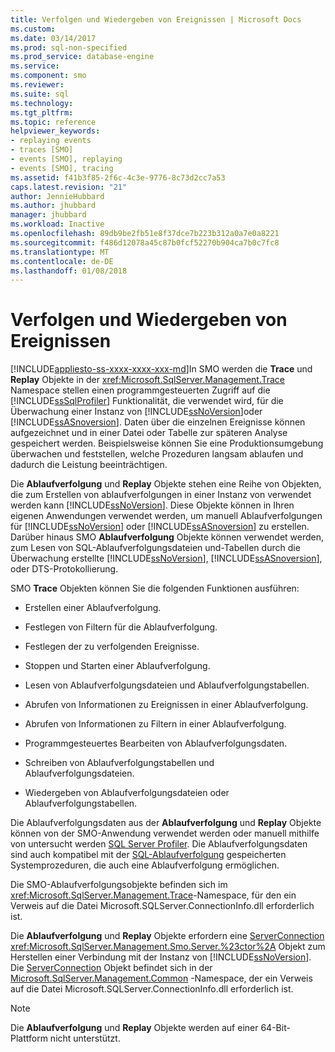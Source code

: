 ```yaml
---
title: Verfolgen und Wiedergeben von Ereignissen | Microsoft Docs
ms.custom: 
ms.date: 03/14/2017
ms.prod: sql-non-specified
ms.prod_service: database-engine
ms.service: 
ms.component: smo
ms.reviewer: 
ms.suite: sql
ms.technology: 
ms.tgt_pltfrm: 
ms.topic: reference
helpviewer_keywords:
- replaying events
- traces [SMO]
- events [SMO], replaying
- events [SMO], tracing
ms.assetid: f41b3f85-2f6c-4c3e-9776-8c73d2cc7a53
caps.latest.revision: "21"
author: JennieHubbard
ms.author: jhubbard
manager: jhubbard
ms.workload: Inactive
ms.openlocfilehash: 89db9be2fb51e8f37dce7b223b312a0a7e0a8221
ms.sourcegitcommit: f486d12078a45c87b0fcf52270b904ca7b0c7fc8
ms.translationtype: MT
ms.contentlocale: de-DE
ms.lasthandoff: 01/08/2018
---
```

# <a name="tracing-and-replaying-events"></a>Verfolgen und Wiedergeben von Ereignissen
[!INCLUDE[appliesto-ss-xxxx-xxxx-xxx-md](../../../includes/appliesto-ss-xxxx-xxxx-xxx-md.md)]In SMO werden die **Trace** und **Replay** Objekte in der <xref:Microsoft.SqlServer.Management.Trace> Namespace stellen einen programmgesteuerten Zugriff auf die [!INCLUDE[ssSqlProfiler](../../../includes/sssqlprofiler-md.md)] Funktionalität, die verwendet wird, für die Überwachung einer Instanz von [!INCLUDE[ssNoVersion](../../../includes/ssnoversion-md.md)]oder [!INCLUDE[ssASnoversion](../../../includes/ssasnoversion-md.md)]. Daten über die einzelnen Ereignisse können aufgezeichnet und in einer Datei oder Tabelle zur späteren Analyse gespeichert werden. Beispielsweise können Sie eine Produktionsumgebung überwachen und feststellen, welche Prozeduren langsam ablaufen und dadurch die Leistung beeinträchtigen.  
  
 Die **Ablaufverfolgung** und **Replay** Objekte stehen eine Reihe von Objekten, die zum Erstellen von ablaufverfolgungen in einer Instanz von verwendet werden kann [!INCLUDE[ssNoVersion](../../../includes/ssnoversion-md.md)]. Diese Objekte können in Ihren eigenen Anwendungen verwendet werden, um manuell Ablaufverfolgungen für [!INCLUDE[ssNoVersion](../../../includes/ssnoversion-md.md)] oder [!INCLUDE[ssASnoversion](../../../includes/ssasnoversion-md.md)] zu erstellen. Darüber hinaus SMO **Ablaufverfolgung** Objekte können verwendet werden, zum Lesen von SQL-Ablaufverfolgungsdateien und-Tabellen durch die Überwachung erstellte [!INCLUDE[ssNoVersion](../../../includes/ssnoversion-md.md)], [!INCLUDE[ssASnoversion](../../../includes/ssasnoversion-md.md)], oder DTS-Protokollierung.  
  
 SMO **Trace** Objekten können Sie die folgenden Funktionen ausführen:  
  
-   Erstellen einer Ablaufverfolgung.  
  
-   Festlegen von Filtern für die Ablaufverfolgung.  
  
-   Festlegen der zu verfolgenden Ereignisse.  
  
-   Stoppen und Starten einer Ablaufverfolgung.  
  
-   Lesen von Ablaufverfolgungsdateien und Ablaufverfolgungstabellen.  
  
-   Abrufen von Informationen zu Ereignissen in einer Ablaufverfolgung.  
  
-   Abrufen von Informationen zu Filtern in einer Ablaufverfolgung.  
  
-   Programmgesteuertes Bearbeiten von Ablaufverfolgungsdaten.  
  
-   Schreiben von Ablaufverfolgungstabellen und Ablaufverfolgungsdateien.  
  
-   Wiedergeben von Ablaufverfolgungsdateien oder Ablaufverfolgungstabellen.  
  
 Die Ablaufverfolgungsdaten aus der **Ablaufverfolgung** und **Replay** Objekte können von der SMO-Anwendung verwendet werden oder manuell mithilfe von untersucht werden [SQL Server Profiler](../../../tools/sql-server-profiler/sql-server-profiler.md). Die Ablaufverfolgungsdaten sind auch kompatibel mit der [SQL-Ablaufverfolgung](../../../relational-databases/sql-trace/sql-trace.md) gespeicherten Systemprozeduren, die auch eine Ablaufverfolgung ermöglichen.  
  
 Die SMO-Ablaufverfolgungsobjekte befinden sich im <xref:Microsoft.SqlServer.Management.Trace>-Namespace, für den ein Verweis auf die Datei Microsoft.SQLServer.ConnectionInfo.dll erforderlich ist.  
  
 Die **Ablaufverfolgung** und **Replay** Objekte erfordern eine [ServerConnection](https://msdn.microsoft.com/en-us/library/microsoft.sqlserver.management.common.serverconnection.aspx) <xref:Microsoft.SqlServer.Management.Smo.Server.%23ctor%2A> Objekt zum Herstellen einer Verbindung mit der Instanz von [!INCLUDE[ssNoVersion](../../../includes/ssnoversion-md.md)]. Die [ServerConnection](https://msdn.microsoft.com/en-us/library/microsoft.sqlserver.management.common.serverconnection.aspx) Objekt befindet sich in der [Microsoft.SqlServer.Management.Common](https://msdn.microsoft.com/en-us/library/microsoft.sqlserver.management.common) -Namespace, der ein Verweis auf die Datei Microsoft.SQLServer.ConnectionInfo.dll erforderlich ist.  
  
> [!NOTE]  
>  Die **Ablaufverfolgung** und **Replay** Objekte werden auf einer 64-Bit-Plattform nicht unterstützt.  
  
  
